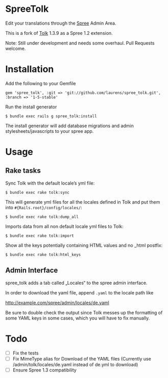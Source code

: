 SpreeTolk
=========

Edit your translations through the [Spree](http://github.com/spree/spree) Admin Area. 

This is a fork of [Tolk](http://github.com/tolk/tolk) 1.3.9 as a Spree 1.2 extension. 

Note: Still under development and needs some overhaul. Pull Requests welcome.

Installation
=======

Add the following to your Gemfile

    gem 'spree_tolk', :git => 'git://github.com/laurens/spree_tolk.git', :branch => '1-5-stable'

Run the install generator

    $ bundle exec rails g spree_tolk:install

The install generator will add database migrations and admin stylesheets/javascripts to your spree app.

Usage
=======

## Rake tasks

Sync Tolk with the default locale’s yml file:

    $ bundle exec rake tolk:sync

This will generate yml files for all the locales defined in Tolk and put them into `#{Rails.root}/config/locales/`:

    $ bundle exec rake tolk:dump_all

Imports data from all non default locale yml files to Tolk:

    $ bundle exec rake tolk:import

Show all the keys potentially containing HTML values and no _html postfix:

    $ bundle exec rake tolk:html_keys

## Admin Interface

spree_tolk adds a tab called „Locales“ to the spree admin interface.

In order to download the yaml file, append `.yaml` to the locale path like

http://example.com/spree/admin/locales/de.yaml

Be sure to double check the output since Tolk messes up the formatting of some YAML keys in some cases, which you will have to fix manually.


Todo
=======

- [ ] Fix the tests
- [ ] Fix MimeType alias for Download of the YAML files (Currently use /admin/tolk/locales/de.yaml instead of de.yml to download)
- [ ] Ensure Spree 1.3 compatibility

<!-- Testing
-------

Be sure to bundle your dependencies and then create a dummy test app for the specs to run against.

    $ bundle
    $ bundle exec rake test_app
    $ bundle exec rspec spec

Copyright (c) 2013 [name of extension creator], released under the New BSD License -->
